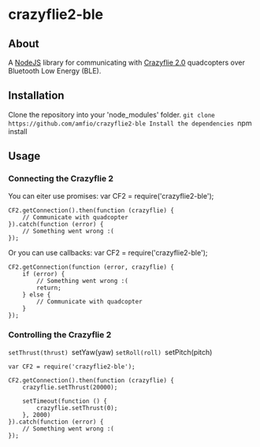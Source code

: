 # crazyflie2-ble
## About
A [NodeJS](https://nodejs.org) library for communicating with [Crazyflie 2.0](https://www.bitcraze.io/crazyflie-2/) quadcopters over Bluetooth Low Energy (BLE).

## Installation
Clone the repository into your 'node_modules' folder.
`git clone https://github.com/amfio/crazyflie2-ble
Install the dependencies
`npm install

## Usage
### Connecting the Crazyflie 2
You can eiter use promises:
	var CF2 = require('crazyflie2-ble');

	CF2.getConnection().then(function (crazyflie) {
	  	// Communicate with quadcopter
	}).catch(function (error) {
		// Something went wrong :(
	});

Or you can use callbacks:
	var CF2 = require('crazyflie2-ble');

	CF2.getConnection(function (error, crazyflie) {
	  	if (error) {
	  		// Something went wrong :(
	  		return;
	  	} else {
			// Communicate with quadcopter
		}
	});

### Controlling the Crazyflie 2
`setThrust(thrust)
`setYaw(yaw)
`setRoll(roll)
`setPitch(pitch)

	var CF2 = require('crazyflie2-ble');

	CF2.getConnection().then(function (crazyflie) {
	  	crazyflie.setThrust(20000);

	  	setTimeout(function () {
	  		crazyflie.setThrust(0);
  		}, 2000)
	}).catch(function (error) {
		// Something went wrong :(
	});